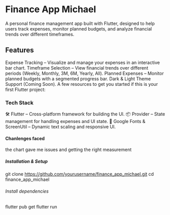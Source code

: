 # Finance App Michael
A personal finance management app built with Flutter, designed to help users track expenses, monitor planned budgets, and analyze financial trends over different timeframes.

## Features
 Expense Tracking – Visualize and manage your expenses in an interactive bar chart.
 Timeframe Selection – View financial trends over different periods (Weekly, Monthly, 3M, 6M, Yearly, All).
 Planned Expenses – Monitor planned budgets with a segmented progress bar.
 Dark & Light Theme Support (Coming Soon).
A few resources to get you started if this is your first Flutter project:

### Tech Stack
🛠 Flutter – Cross-platform framework for building the UI.
📦 Provider – State management for handling expenses and UI state.
🎨 Google Fonts & ScreenUtil – Dynamic text scaling and responsive UI.

#### Chanlenges faced
 the chart gave me issues
 and getting the  right measurement 

##### Installation & Setup
git clone https://github.com/yourusername/finance_app_michael.git
cd finance_app_michael
 ###### Install dependencies
flutter pub get
flutter run
